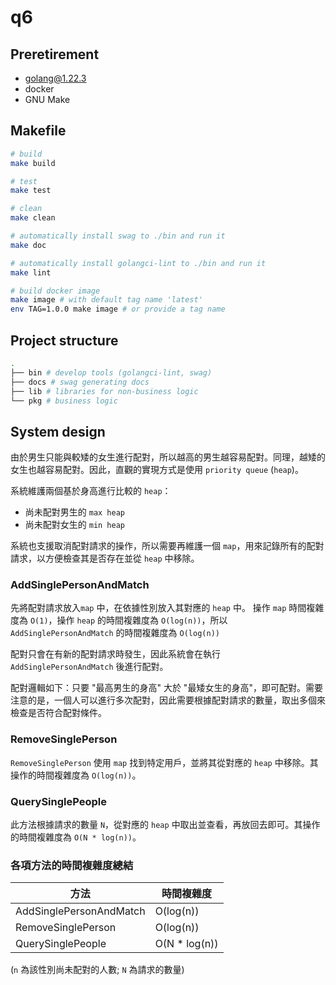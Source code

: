 # q6

## Preretirement
- golang@1.22.3
- docker
- GNU Make

## Makefile
```bash
# build
make build

# test
make test

# clean
make clean

# automatically install swag to ./bin and run it
make doc

# automatically install golangci-lint to ./bin and run it
make lint

# build docker image
make image # with default tag name 'latest'
env TAG=1.0.0 make image # or provide a tag name
```

## Project structure
```bash
.
├── bin # develop tools (golangci-lint, swag)
├── docs # swag generating docs
├── lib # libraries for non-business logic
└── pkg # business logic
```

## System design

由於男生只能與較矮的女生進行配對，所以越高的男生越容易配對。同理，越矮的女生也越容易配對。因此，直觀的實現方式是使用 `priority queue` (`heap`)。

系統維護兩個基於身高進行比較的 `heap`：
- 尚未配對男生的 `max heap`
- 尚未配對女生的 `min heap`

系統也支援取消配對請求的操作，所以需要再維護一個 `map`，用來記錄所有的配對請求，以方便檢查其是否存在並從 `heap` 中移除。

### AddSinglePersonAndMatch

先將配對請求放入`map` 中，在依據性別放入其對應的 `heap` 中。
操作 `map` 時間複雜度為 `O(1)`，操作 `heap` 的時間複雜度為 `O(log(n))`，所以 `AddSinglePersonAndMatch` 的時間複雜度為 `O(log(n))`

配對只會在有新的配對請求時發生，因此系統會在執行 `AddSinglePersonAndMatch` 後進行配對。

配對邏輯如下：只要 "最高男生的身高" 大於 "最矮女生的身高"，即可配對。需要注意的是，一個人可以進行多次配對，因此需要根據配對請求的數量，取出多個來檢查是否符合配對條件。

### RemoveSinglePerson

`RemoveSinglePerson` 使用 `map` 找到特定用戶，並將其從對應的 `heap` 中移除。其操作的時間複雜度為 `O(log(n))`。

### QuerySinglePeople

此方法根據請求的數量 `N`，從對應的 `heap` 中取出並查看，再放回去即可。其操作的時間複雜度為 `O(N * log(n))`。

### 各項方法的時間複雜度總結
| 方法                      | 時間複雜度        |
| ------------------------- | ---------------- |
| AddSinglePersonAndMatch   | O(log(n))        |
| RemoveSinglePerson        | O(log(n))        |
| QuerySinglePeople         | O(N * log(n))    |
(`n` 為該性別尚未配對的人數; `N` 為請求的數量)
